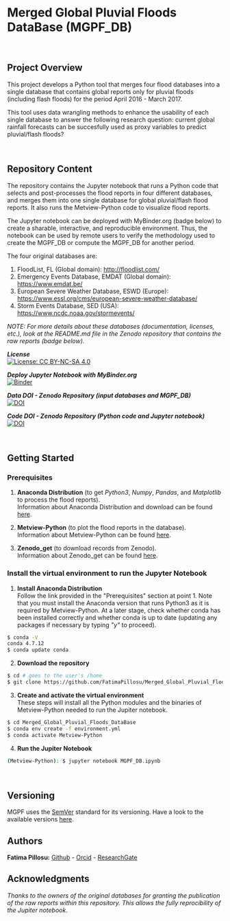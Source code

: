 # Merged Global Pluvial Floods DataBase (MGPF_DB)  

<p>&nbsp;</p>  

## Project Overview
This project develops a Python tool that merges four flood databases into a single database that contains global reports only for pluvial floods (including flash floods) for the period April 2016 - March 2017. 

This tool uses data wrangling methods to enhance the usability of each single database to answer the following research question: current global rainfall forecasts can be succesfully used as proxy variables to predict pluvial/flash floods? 
  
<p>&nbsp;</p>

## Repository Content
The repository contains the Jupyter notebook that runs a Python code that selects and post-processes the flood reports in four different databases, and merges them into one single database for global pluvial/flash flood reports. It also runs the Metview-Python code to visualize flood reports.

The Jupyter notebook can be deployed with MyBinder.org (badge below) to create a sharable, interactive, and reproducible environment. Thus, the notebook can be used by remote users to verify the methodology used to create the MGPF_DB or compute the MGPF_DB for another period.

The four original databases are:
1. FloodList, FL (Global domain): http://floodlist.com/
2. Emergency Events Database, EMDAT (Global domain): https://www.emdat.be/
3. European Severe Weather Database, ESWD (Europe): https://www.essl.org/cms/european-severe-weather-database/
4. Storm Events Database, SED (USA): https://www.ncdc.noaa.gov/stormevents/ 

_NOTE: For more details about these databases (documentation, licenses, etc.), look at the README.md file in the Zenodo repository that contains the raw reports (badge below)._

__*License*__  
[![License: CC BY-NC-SA 4.0](https://licensebuttons.net/l/by-nc-sa/4.0/80x15.png)](https://creativecommons.org/licenses/by-nc-sa/4.0/)

__*Deploy Jupyter Notebook with MyBinder.org*__     
[![Binder](https://mybinder.org/badge_logo.svg)](https://mybinder.org/v2/gh/FatimaPillosu/Test_JupyterNB_Bynder.git/master)     

__*Data DOI - Zenodo Repository (input databases and MGPF_DB)*__  
[![DOI](https://zenodo.org/badge/DOI/10.5281/zenodo.3479846.svg)](https://doi.org/10.5281/zenodo.3479846)

__*Code DOI - Zenodo Repository (Python code and Jupyter notebook)*__  
[![DOI](https://zenodo.org/badge/DOI/10.5281/zenodo.3479846.svg)](https://doi.org/10.5281/zenodo.3479846)


<p>&nbsp;</p>

## Getting Started

### Prerequisites

1. **Anaconda Distribution** (to get _Python3_, _Numpy_, _Pandas_, and _Matplotlib_ to process the flood reports).  
Information about Anaconda Distribution and download can be found [here](https://www.anaconda.com/distribution/).     

2. **Metview-Python** (to plot the flood reports in the database).  
Information about Metview-Python can be found [here](https://confluence.ecmwf.int/display/METV/Metview%27s+Python+Interface).

3. **Zenodo_get** (to download records from Zenodo).  
Information about Zenodo_get can be found [here](https://zenodo.org/record/1261813#.XjWXhOGnw5k).

### Install the virtual environment to run the Jupyter Notebook

1. **Install Anaconda Distribution**   
Follow the link provided in the "Prerequisites" section at point 1. Note that you must install the Anaconda version that runs Python3 as it is required by Metview-Python. At a later stage, check whether conda has been installed correctly and whether conda is up to date (updating any packages if necessary by typing _"y"_ to proceed).
```sh
$ conda -V
conda 4.7.12
$ conda update conda
```

2. **Download the repository**  
```sh
$ cd # goes to the user's /home
$ git clone https://github.com/FatimaPillosu/Merged_Global_Pluvial_Floods_DataBase.git
```

3. **Create and activate the virtual environment**  
These steps will install all the Python modules and the binaries of Metview-Python needed to run the Jupiter notebook.
```sh
$ cd Merged_Global_Pluvial_Floods_DataBase
$ conda env create -f environment.yml
$ conda activate Metview-Python
```

4. **Run the Jupiter Notebook**
```sh
(Metview-Python): $ jupyter notebook MGPF_DB.ipynb
```

 
<p>&nbsp;</p>

## Versioning  
MGPF uses the [SemVer](http://semver.org/) standard for its versioning. Have a look to the available versions [here](https://github.com/FatimaPillosu/Merged_Global_Pluvial_Floods_DataBase/releases). 

## Authors  
**Fatima Pillosu:** [Github](https://github.com/FatimaPillosu) - [Orcid](https://orcid.org/0000-0001-8127-0990) - [ResearchGate](https://www.researchgate.net/profile/Fatima_Pillosu)

## Acknowledgments  
_Thanks to the owners of the original databases for granting the publication of the raw reports within this repository. This allows the fully reprocibility of the Jupiter notebook_.
